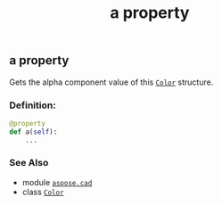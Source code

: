 ﻿---
title: a property
second_title: Aspose.CAD for Python via .NET API References
description: 
type: docs
weight: 140
url: /aspose.cad/color/a/
is_root: false
---

## a property


Gets the alpha component value of this [`Color`](/cad/python-net/aspose.cad/color) structure.
### Definition:
```python
@property
def a(self):
    ...
```

### See Also
* module [`aspose.cad`](../../)
* class [`Color`](/cad/python-net/aspose.cad/color)
